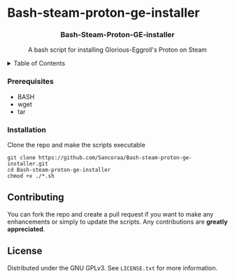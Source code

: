 # Bash-steam-proton-ge-installer

<h3 align="center">Bash-Steam-Proton-GE-installer</h3>
<p align="center">A bash script for installing Glorious-Eggroll's Proton on Steam</p>

<details>
 <summary>Table of Contents</summary>
 <ol>
  <li><a href="#prerequisites">Prerequisites</a></li>
  <li><a href="#installation">Installation</a></li>
  <li><a href="#contributing">Contributing</a></li>
 </ol>
 </details>
 
 ### Prerequisites
 
 - BASH
 - wget
 - tar
 
 ### Installation
 
 Clone the repo and make the scripts executable
 
 ```
 git clone https://github.com/Sancoraa/Bash-steam-proton-ge-installer.git
 cd Bash-steam-proton-ge-installer
 chmod +x ./*.sh
 ```

## Contributing

You can fork the repo and create a pull request if you want to make any enhancements or simply to update the scripts. Any contributions are **greatly appreciated**.

## License

Distributed under the GNU GPLv3. See `LICENSE.txt` for more information.
